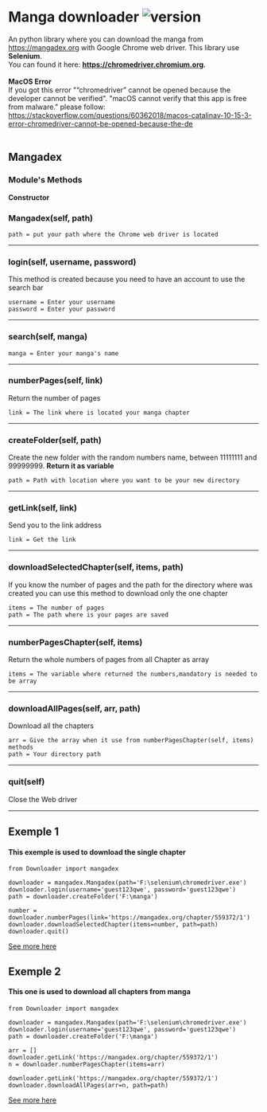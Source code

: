 # Manga downloader ![version](https://img.shields.io/badge/version-1.1.0-blue.svg)

An python library where you can download the manga from https://mangadex.org with Google Chrome web driver. This library use **Selenium**.
<br/>You can found it here: **https://chromedriver.chromium.org.**
<br/><br/>
**MacOS Error**<br/>
If you got this error "“chromedriver” cannot be opened because the developer cannot be verified". "macOS cannot verify that this app is free from malware."
please follow: https://stackoverflow.com/questions/60362018/macos-catalinav-10-15-3-error-chromedriver-cannot-be-opened-because-the-de
<br/><br/>


## Mangadex

### Module's Methods

**Constructor**
### Mangadex(self, path) <br/> 
```
path = put your path where the Chrome web driver is located
```
---
### login(self, username, password) <br/>
This method is created because you need to have an account to use the search bar
```
username = Enter your username
password = Enter your password
```
---
### search(self, manga) <br/>
```
manga = Enter your manga's name
```
---
### numberPages(self, link) <br/>
Return the number of pages
```
link = The link where is located your manga chapter 
```
---
### createFolder(self, path)<br/>
Create the new folder with the random numbers name, between 11111111 and 99999999. **Return it as variable**
```
path = Path with location where you want to be your new directory 
```
---
### getLink(self, link)<br/>
Send you to the link address

```
link = Get the link
```
---

### downloadSelectedChapter(self, items, path)<br/>
If you know the number of pages and the path for the directory where was created you can use this method to download only the one chapter 
```
items = The number of pages 
path = The path where is your pages are saved
```
---
### numberPagesChapter(self, items)<br/>
Return the whole numbers of pages from all Chapter as array

```
items = The variable where returned the numbers,mandatory is needed to be array
```
---

### downloadAllPages(self, arr, path)<br/>
Download all the chapters 
```
arr = Give the array when it use from numberPagesChapter(self, items) methods
path = Your directory path
```
---
### quit(self)<br/>
Close the Web driver

---

## Exemple 1
#### This exemple is used to download the single chapter
```
from Downloader import mangadex

downloader = mangadex.Mangadex(path='F:\selenium\chromedriver.exe')
downloader.login(username='guest123qwe', password='guest123qwe')
path = downloader.createFolder('F:\manga')

number = downloader.numberPages(link='https://mangadex.org/chapter/559372/1')
downloader.downloadSelectedChapter(items=number, path=path)
downloader.quit()
```
[See more here](https://github.com/rangademetal/MangaDownloader/blob/master/exemple/exemple1.py)
## Exemple 2
#### This one is used to download all chapters from manga

```
from Downloader import mangadex

downloader = mangadex.Mangadex(path='F:\selenium\chromedriver.exe')
downloader.login(username='guest123qwe', password='guest123qwe')
path = downloader.createFolder('F:\manga')

arr = []
downloader.getLink('https://mangadex.org/chapter/559372/1')
n = downloader.numberPagesChapter(items=arr)

downloader.getLink('https://mangadex.org/chapter/559372/1')
downloader.downloadAllPages(arr=n, path=path)
```
[See more here](https://github.com/rangademetal/MangaDownloader/blob/master/exemple/exemple2.py)
